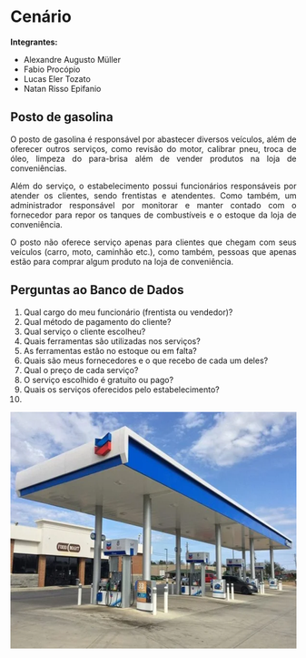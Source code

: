 # Cenário
**Integrantes:**
 - Alexandre Augusto Müller
 - Fabio Procópio
 - Lucas Eler Tozato
 - Natan Risso Epifanio

## Posto de gasolina

<p align="justify">O posto de gasolina é responsável por abastecer diversos veículos, além de oferecer outros serviços, como revisão do motor, calibrar pneu, troca de óleo, limpeza do para-brisa além de vender produtos na loja de conveniências.</p>

<p align="justify">Além do serviço, o estabelecimento possui funcionários responsáveis por atender os clientes, sendo frentistas e atendentes. Como também, um administrador responsável por monitorar e manter contado com o fornecedor para repor os tanques de combustíveis e o estoque da loja de conveniência.</p>

<p align="justify">O posto não oferece serviço apenas para clientes que chegam com seus veículos (carro, moto, caminhão etc.), como também, pessoas que apenas estão para comprar algum produto na loja de conveniência.</p>

## Perguntas ao Banco de Dados
1) Qual cargo do meu funcionário (frentista ou vendedor)?
2) Qual método de pagamento do cliente?
3) Qual serviço o cliente escolheu?
4) Quais ferramentas são utilizadas nos serviços?
5) As ferramentas estão no estoque ou em falta?
6) Quais são meus fornecedores e o que recebo de cada um deles?
7) Qual o preço de cada serviço?
8) O serviço escolhido é gratuito ou pago?
9) Quais os serviços oferecidos pelo estabelecimento?
10) 

<p align="center"><img width="590px" height="416" src="https://github.com/AlexandreMuller/Design_e_Desenvolvimento_de_Banco_de_Dados_I/blob/master/Images/Posto%20de%20gasolina.webp"></p>

